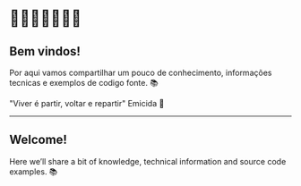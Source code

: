 # 🐧🐧🐧🐧🐧🐧🐧

## Bem vindos!

Por aqui vamos compartilhar um pouco de conhecimento, informações tecnicas e exemplos de codigo fonte. :books:

"Viver é partir, voltar e repartir" Emicida :slightly_smiling_face:

---

## Welcome!

Here we’ll share a bit of knowledge, technical information and source code examples. :books:
